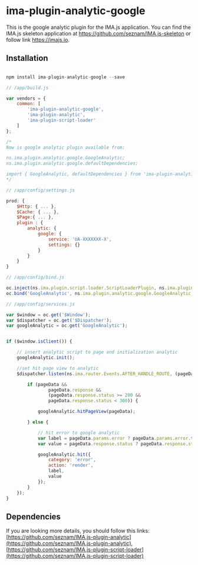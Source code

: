 # ima-plugin-analytic-google

This is the google analytic plugin for the IMA.js application. You can find the IMA.js skeleton application at <https://github.com/seznam/IMA.js-skeleton>
or follow link <https://imajs.io>.

## Installation

```javascript

npm install ima-plugin-analytic-google --save

```

```javascript
// /app/build.js

var vendors = {
	common: [
		'ima-plugin-analytic-google',
		'ima-plugin-analytic',
		'ima-plugin-script-loader'
	]
};

/*
Now is google analytic plugin available from:

ns.ima.plugin.analytic.google.GoogleAnalytic;
ns.ima.plugin.analytic.google.defaultDependencies;

import { GoogleAnalytic, defaultDependencies } from 'ima-plugin-analytic-google';
*/

```

```javascript
// /app/config/settings.js

prod: {
	$Http: { ... },
	$Cache: { ... },
	$Page:{ ... },
	plugin : {
		analytic: {
			google: {
				service: 'UA-XXXXXXX-X',
				settings: {}
			}
		}
	}
}
```

```javascript
// /app/config/bind.js

oc.inject(ns.ima.plugin.script.loader.ScriptLoaderPlugin, ns.ima.plugin.script.loader.defaultDependencies);
oc.bind('GoogleAnalytic', ns.ima.plugin.analytic.google.GoogleAnalytic, ns.ima.plugin.analytic.google.defaultDependencies);

```

```javascript
// /app/config/services.js

var $window = oc.get('$Window');
var $dispatcher = oc.get('$Dispatcher');
var googleAnalytic = oc.get('GoogleAnalytic');


if ($window.isClient()) {

	// insert analytic script to page and initialization analytic
	googleAnalytic.init();

	//set hit page view to analytic
	$dispatcher.listen(ns.ima.router.Events.AFTER_HANDLE_ROUTE, (pageData) => {

		if (pageData &&
				pageData.response &&
				(pageData.response.status >= 200 &&
				pageData.response.status < 300)) {

			googleAnalytic.hitPageView(pageData);

		} else {

			// hit error to google analytic
			var label = pageData.params.error ? pageData.params.error.toString() : undefined;
			var value = pageData.response.status ? pageData.response.status : undefined;

			googleAnalytic.hit({
				category: 'error',
				action: 'render',
				label,
				value
			});
		}
	});
}
```

## Dependencies
If you are looking more details, you should
follow this links:
[https://github.com/seznam/IMA.js-plugin-analytic](https://github.com/seznam/IMA.js-plugin-analytic),
[https://github.com/seznam/IMA.js-plugin-script-loader](https://github.com/seznam/IMA.js-plugin-script-loader)
